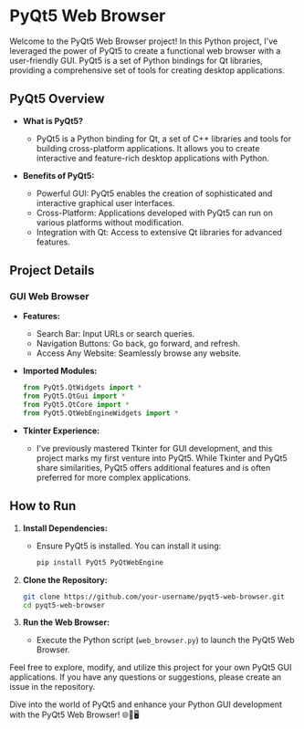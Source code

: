# PyQt5 Web Browser

Welcome to the PyQt5 Web Browser project! In this Python project, I've leveraged the power of PyQt5 to create a functional web browser with a user-friendly GUI. PyQt5 is a set of Python bindings for Qt libraries, providing a comprehensive set of tools for creating desktop applications.

## PyQt5 Overview

- **What is PyQt5?**
  - PyQt5 is a Python binding for Qt, a set of C++ libraries and tools for building cross-platform applications. It allows you to create interactive and feature-rich desktop applications with Python.

- **Benefits of PyQt5:**
  - Powerful GUI: PyQt5 enables the creation of sophisticated and interactive graphical user interfaces.
  - Cross-Platform: Applications developed with PyQt5 can run on various platforms without modification.
  - Integration with Qt: Access to extensive Qt libraries for advanced features.

## Project Details

### GUI Web Browser

- **Features:**
  - Search Bar: Input URLs or search queries.
  - Navigation Buttons: Go back, go forward, and refresh.
  - Access Any Website: Seamlessly browse any website.

- **Imported Modules:**
  ```python
  from PyQt5.QtWidgets import *
  from PyQt5.QtGui import *
  from PyQt5.QtCore import *
  from PyQt5.QtWebEngineWidgets import *
  ```

- **Tkinter Experience:**
  - I've previously mastered Tkinter for GUI development, and this project marks my first venture into PyQt5. While Tkinter and PyQt5 share similarities, PyQt5 offers additional features and is often preferred for more complex applications.

## How to Run

1. **Install Dependencies:**
   - Ensure PyQt5 is installed. You can install it using:
     ```bash
     pip install PyQt5 PyQtWebEngine
     ```

2. **Clone the Repository:**
   ```bash
   git clone https://github.com/your-username/pyqt5-web-browser.git
   cd pyqt5-web-browser
   ```

3. **Run the Web Browser:**
   - Execute the Python script (`web_browser.py`) to launch the PyQt5 Web Browser.

Feel free to explore, modify, and utilize this project for your own PyQt5 GUI applications. If you have any questions or suggestions, please create an issue in the repository.

Dive into the world of PyQt5 and enhance your Python GUI development with the PyQt5 Web Browser! 🌐🚀🖥️
